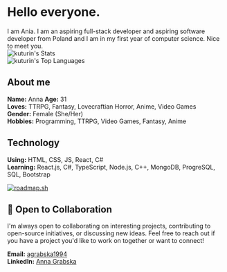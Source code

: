 # Hello everyone.

I am Ania. I am an aspiring full-stack developer and aspiring software developer from Poland and I am in my first year of computer science. Nice to meet you.  
![kuturin's Stats](https://github-readme-stats.vercel.app/api?username=kuturin&theme=vue-dark&show_icons=true&hide_border=true&count_private=false)  
![kuturin's Top Languages](https://github-readme-stats.vercel.app/api/top-langs/?username=kuturin&theme=vue-dark&show_icons=true&hide_border=true&layout=compact)  

## About me

**Name:** Anna
**Age:** 31  
**Loves:** TTRPG, Fantasy, Lovecraftian Horror, Anime, Video Games  
**Gender:** Female (She/Her)  
**Hobbies:** Programming, TTRPG, Video Games, Fantasy, Anime  

## Technology

**Using:** HTML, CSS, JS, React, C#  
**Learning:** React.js, C#, TypeScript, Node.js, C++, MongoDB, ProgreSQL, SQL, Bootstrap

[![roadmap.sh](https://roadmap.sh/card/tall/672c8e9331d65c235d34fa7f?variant=dark&roadmaps=typescript%2Cbackend%2Creact%2Cfrontend)](https://roadmap.sh)

## 🤝 Open to Collaboration

I'm always open to collaborating on interesting projects, contributing to open-source initiatives, or discussing new ideas. Feel free to reach out if you have a project you'd like to work on together or want to connect!

**Email:** [agrabska1994](mailto:agrabska1994@gmail.com)  
**LinkedIn:** [Anna Grabska]([https://linkedin.com/in/your-profile](https://www.linkedin.com/in/anna-grabska-94a569339/))  

<!---
kuturin/kuturin is a ✨ special ✨ repository because its `README.md` (this file) appears on your GitHub profile.
You can click the Preview link to take a look at your changes.
--->
